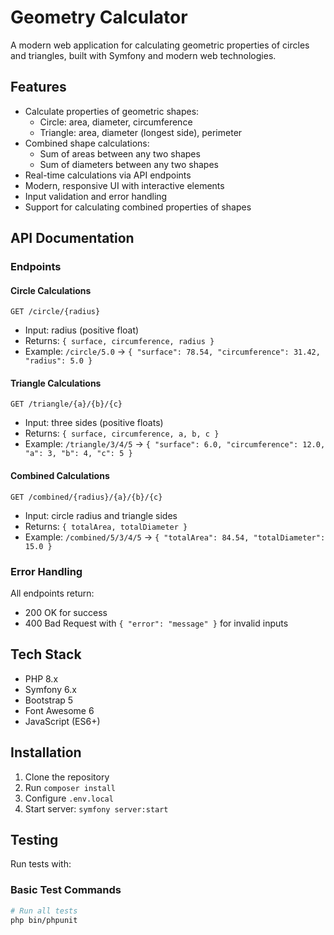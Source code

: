 # Geometry Calculator

A modern web application for calculating geometric properties of circles and triangles, built with Symfony and modern web technologies.

## Features

- Calculate properties of geometric shapes:
  - Circle: area, diameter, circumference
  - Triangle: area, diameter (longest side), perimeter
- Combined shape calculations:
  - Sum of areas between any two shapes
  - Sum of diameters between any two shapes
- Real-time calculations via API endpoints
- Modern, responsive UI with interactive elements
- Input validation and error handling
- Support for calculating combined properties of shapes

## API Documentation

### Endpoints

#### Circle Calculations
`GET /circle/{radius}`
- Input: radius (positive float)
- Returns: `{ surface, circumference, radius }`
- Example: `/circle/5.0` → `{ "surface": 78.54, "circumference": 31.42, "radius": 5.0 }`

#### Triangle Calculations
`GET /triangle/{a}/{b}/{c}`
- Input: three sides (positive floats)
- Returns: `{ surface, circumference, a, b, c }`
- Example: `/triangle/3/4/5` → `{ "surface": 6.0, "circumference": 12.0, "a": 3, "b": 4, "c": 5 }`

#### Combined Calculations
`GET /combined/{radius}/{a}/{b}/{c}`
- Input: circle radius and triangle sides
- Returns: `{ totalArea, totalDiameter }`
- Example: `/combined/5/3/4/5` → `{ "totalArea": 84.54, "totalDiameter": 15.0 }`

### Error Handling
All endpoints return:
- 200 OK for success
- 400 Bad Request with `{ "error": "message" }` for invalid inputs

## Tech Stack

- PHP 8.x
- Symfony 6.x
- Bootstrap 5
- Font Awesome 6
- JavaScript (ES6+)

## Installation

1. Clone the repository
2. Run `composer install`
3. Configure `.env.local`
4. Start server: `symfony server:start`

## Testing
Run tests with:

### Basic Test Commands

```bash
# Run all tests
php bin/phpunit